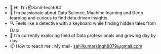 - 👋 Hi, I’m @Sahil-tech684
- 👀 I’m passionate about Data Science, Machine learning and Deep learning and curious to find data driven insights.
- 🔍 Feels like a detective with a keyboard while finding hidden tales from Data. 
- 🌱 I’m currently exploring field of Data professionals and growing day by day.
- 📫 How to reach me : My mail- sahilkumarsingh8079@gmail.com
